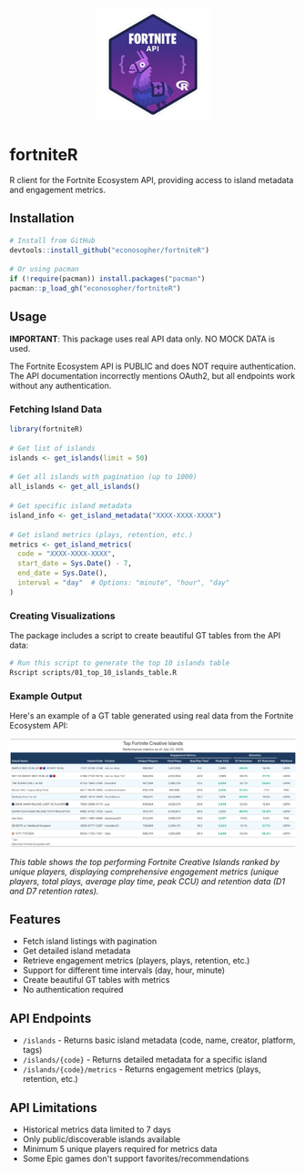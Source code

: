 <p align="center">
  <img src="package_logo.png" width="200" alt="fortniteR logo">
</p>

# fortniteR

R client for the Fortnite Ecosystem API, providing access to island metadata and engagement metrics.

## Installation

```r
# Install from GitHub
devtools::install_github("econosopher/fortniteR")

# Or using pacman
if (!require(pacman)) install.packages("pacman")
pacman::p_load_gh("econosopher/fortniteR")
```

## Usage

**IMPORTANT**: This package uses real API data only. NO MOCK DATA is used.

The Fortnite Ecosystem API is PUBLIC and does NOT require authentication. The API documentation incorrectly mentions OAuth2, but all endpoints work without any authentication.

### Fetching Island Data

```r
library(fortniteR)

# Get list of islands
islands <- get_islands(limit = 50)

# Get all islands with pagination (up to 1000)
all_islands <- get_all_islands()

# Get specific island metadata
island_info <- get_island_metadata("XXXX-XXXX-XXXX")

# Get island metrics (plays, retention, etc.)
metrics <- get_island_metrics(
  code = "XXXX-XXXX-XXXX",
  start_date = Sys.Date() - 7,
  end_date = Sys.Date(),
  interval = "day"  # Options: "minute", "hour", "day"
)
```

### Creating Visualizations

The package includes a script to create beautiful GT tables from the API data:

```bash
# Run this script to generate the top 10 islands table
Rscript scripts/01_top_10_islands_table.R
```

### Example Output

Here's an example of a GT table generated using real data from the Fortnite Ecosystem API:

![Top Fortnite Creative Islands](output/top_10_islands_table.png)


*This table shows the top performing Fortnite Creative Islands ranked by unique players, displaying comprehensive engagement metrics (unique players, total plays, average play time, peak CCU) and retention data (D1 and D7 retention rates).*


## Features

- Fetch island listings with pagination
- Get detailed island metadata
- Retrieve engagement metrics (players, plays, retention, etc.)
- Support for different time intervals (day, hour, minute)
- Create beautiful GT tables with metrics
- No authentication required

## API Endpoints

- `/islands` - Returns basic island metadata (code, name, creator, platform, tags)
- `/islands/{code}` - Returns detailed metadata for a specific island
- `/islands/{code}/metrics` - Returns engagement metrics (plays, retention, etc.)

## API Limitations

- Historical metrics data limited to 7 days
- Only public/discoverable islands available
- Minimum 5 unique players required for metrics data
- Some Epic games don't support favorites/recommendations
